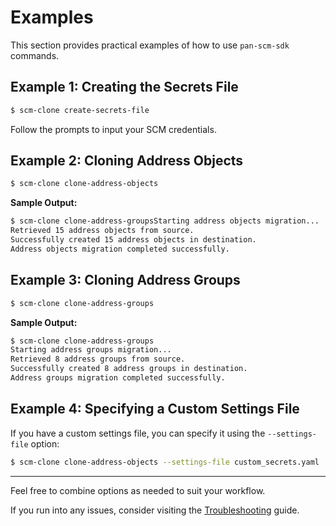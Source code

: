 # Examples

This section provides practical examples of how to use `pan-scm-sdk` commands.

## Example 1: Creating the Secrets File

<div class="termy">

<!-- termynal -->
```bash
$ scm-clone create-secrets-file
```
</div>

Follow the prompts to input your SCM credentials.

## Example 2: Cloning Address Objects

<div class="termy">

<!-- termynal -->
```bash
$ scm-clone clone-address-objects
```
</div>

**Sample Output:**

<div class="termy">

<!-- termynal -->
```bash
$ scm-clone clone-address-groupsStarting address objects migration...
Retrieved 15 address objects from source.
Successfully created 15 address objects in destination.
Address objects migration completed successfully.
```
</div>

## Example 3: Cloning Address Groups

<div class="termy">

<!-- termynal -->
```bash
$ scm-clone clone-address-groups
```
</div>

**Sample Output:**

<div class="termy">

<!-- termynal -->
```bash
$ scm-clone clone-address-groups
Starting address groups migration...
Retrieved 8 address groups from source.
Successfully created 8 address groups in destination.
Address groups migration completed successfully.
```
</div>

## Example 4: Specifying a Custom Settings File

If you have a custom settings file, you can specify it using the `--settings-file` option:

<div class="termy">

<!-- termynal -->
```bash
$ scm-clone clone-address-objects --settings-file custom_secrets.yaml
```
</div>

---

Feel free to combine options as needed to suit your workflow.

If you run into any issues, consider visiting the [Troubleshooting](troubleshooting.md) guide.